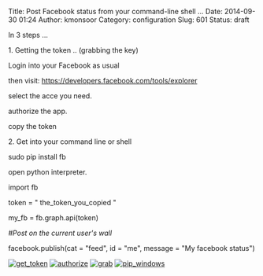 Title: Post Facebook status from your command-line shell ...
Date: 2014-09-30 01:24
Author: kmonsoor
Category: configuration
Slug: 601
Status: draft

In 3 steps ...

​1. Getting the token .. (grabbing the key)

Login into your Facebook as usual

then visit: https://developers.facebook.com/tools/explorer

select the acce you need.

authorize the app.

copy the token

​2. Get into your command line or shell

sudo pip install fb

open python interpreter.

import fb

token = " the\_token\_you\_copied "

my\_fb = fb.graph.api(token)

<div>

*\#Post on the current user's wall*

</div>

<div>

facebook.publish(cat = "feed", id = "me", message = "My facebook
status")

</div>

<div>

[![get\_token](http://kmonsoor.files.wordpress.com/2014/09/get_token.png)](https://kmonsoor.files.wordpress.com/2014/09/get_token.png)
[![authorize](http://kmonsoor.files.wordpress.com/2014/09/authorize.png)](https://kmonsoor.files.wordpress.com/2014/09/authorize.png)
[![grab](http://kmonsoor.files.wordpress.com/2014/09/grab.png)](https://kmonsoor.files.wordpress.com/2014/09/grab.png)
[![pip\_windows](http://kmonsoor.files.wordpress.com/2014/09/pip_windows.png)](https://kmonsoor.files.wordpress.com/2014/09/pip_windows.png)

</div>
